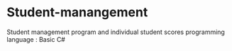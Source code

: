 # Student-manangement
Student management program and individual student scores
programming language : Basic C#
